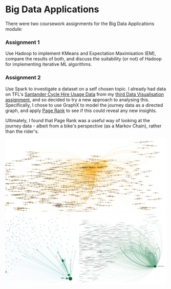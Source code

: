 # Big Data Applications
There were two coursework assignments for the Big Data Applications module:

### Assignment 1
Use Hadoop to implement KMeans and Expectation Maximisation (EM), compare the results of both, and discuss the suitability (or not) of Hadoop for implementing iterative ML algorithms.

### Assignment 2
Use Spark to investigate a dataset on a self chosen topic. I already had data on TFL's [Santander Cycle Hire Usage Data](http://cycling.data.tfl.gov.uk/) from my [third Data Visualisation assignment](https://github.com/downinja/MSc-Data-Science/tree/master/data%20visualisation), and so decided to try a new approach to analysing this. Specifically, I chose to use GraphX to model the journey data as a directed graph, and apply [Page Rank](https://en.wikipedia.org/wiki/PageRank) to see if this could reveal any new insights.  

Ultimately, I found that Page Rank was a useful way of looking at the journey data - albeit from a bike's perspective (as a Markov Chain), rather than the rider's. 

![A plot of Personalised Page Rank for the Hoxton Station docking station](https://github.com/downinja/MSc-Data-Science/blob/master/big%20data%20applications/Assignment%202/ppr_hoxton.jpg?raw=true)
![A plot of Personalised Page Rank for the Cubitt Town docking station](https://github.com/downinja/MSc-Data-Science/blob/master/big%20data%20applications/Assignment%202/ppr_cubitt.png?raw=true)
